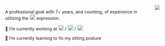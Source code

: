 <img align="right" src="https://github-readme-stats.vercel.app/api?username=drabiter&show_icons=true&hide=contribs&theme=solarized-dark"/>

A professional goat with 7+ years, and counting, of experience in utilizing the <img height="18px" src="https://img.shields.io/badge/it%20depends-f0883e.svg?style=flat-square&logoColor=ffffff"/> expression.

🔭 I’m currently working at <img height="18px" src="https://img.shields.io/badge/Gojek-3fb950.svg?style=flat-square&logoColor=ffffff"/> / <img height="18px" src="https://img.shields.io/badge/Midtrans-388bfd.svg?style=flat-square&logoColor=ffffff"/> / <img height="18px" src="https://img.shields.io/badge/GoBiz-8957e5.svg?style=flat-square&logoColor=ffffff"/>

🌱 I’m currently learning to fix my sitting posture

<!--
da3633 rd
388bfd bl
f0883e or
8957e5 pu
3fb950 gr
-->
